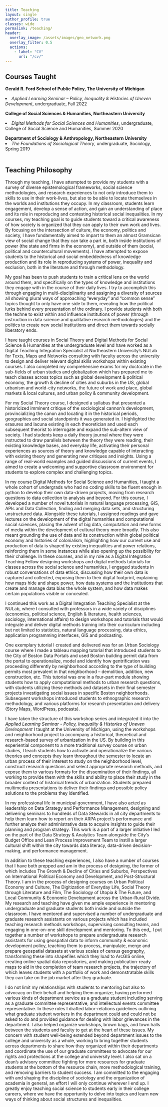 ```yaml
---
title: Teaching
layout: single
author_profile: true
classes: wide
permalink: /teaching/
header:
  overlay_image: /assets/images/geo_network.png
  overlay_filter: 0.5
  actions:
    - label: "CV"
      url: "/cv/"
---
```

<h2> Courses Taught </h2>
<p><strong>Gerald R. Ford School of Public Policy, The University of Michigan </strong>
  <li><em>Applied Learning Seminar – Policy, Inequality & Histories of Uneven Development</em>, undergraduate, Fall 2022</li></p>
<p><strong>College of Social Sciences & Humanities, Northeastern University</strong>
  <li><em>Digital Methods for Social Sciences and Humanities</em>, undergraduate, College of Social Science and Humanities, Summer 2020</li></p> 
<strong>Department of Sociology & Anthropology, Northeastern University</strong>
  <li><em>The Foundations of Sociological Theory</em>, undergraduate, Sociology, Spring 2019</li>
  
<br>
<h2> Teaching Philosophy </h2>
<p>Through my teaching, I have attempted to provide my students with a survey of diverse epistemological frameworks, social science methodologies, and research experiences to not only introduce them to skills to use in their work-lives, but also to be able to locate themselves in the worlds and institutions they occupy. In my classroom, students learn engagement, develop a sense of action, and gain an understanding of place and its role in reproducing and contesting historical social inequalities. In my courses, my teaching goal is to guide students toward a critical awareness of how society is organized that they can apply to their own work and lives. By focusing on the intersection of culture, the economy, politics and society, I have fundamentally aimed to impart to them an almost Gramsican view of social change that they can take a part in, both inside institutions of power (the state and firms in the economy), and outside of them (social, political and countercultural movements). I have attempted to expose students to the historical and social embeddedness of knowledge production and its role in reproducing systems of power, inequality and exclusion, both in the literature and through methodology.</p> 

<p>My goal has been to push students to train a critical lens on the world around them, and specifically on the types of knowledge and institutions they engage with in the course of their daily lives. I try to accomplish this through engaging in multi-disciplinarity and assigning a diversity of sources all showing plural ways of approaching “everyday” and “common sense” topics thought to only have one side to them, revealing how the political lurks behind every presentation of the ordinary. I provide students with both the techne to exist within and influence institutions of power (through instruction in data science and qualitative research methodologies) and the politics to create new social institutions and direct them towards socially liberatory ends.</p> 

<p>I have taught courses in Social Theory and Digital Methods for Social Science & Humanities at the undergraduate level and have worked as a Digital Teaching Integration Specialist at Northeastern University’s NULab for Texts, Maps and Networks consulting with faculty across the university to design and deliver relevant digital skills workshops within existing courses. I also completed my comprehensive exams for my doctorate in the sub-fields of urban studies and globalization which has prepared me to teach classes across topics such as global development & political economy, the growth & decline of cities and suburbs in the US, global urbanism and world-city networks, the future of work and place, global markets & local cultures, and urban policy & community development.</p>

<p>For my Social Theory course, I designed a syllabus that presented a historicized imminent critique of the sociological cannon’s development, provincializing the canon and locating it in the historical periods, geographies and social standpoints it was generated in. I highlighted the erasures and lacuna existing in each theoretician and used each subsequent theorist to interrogate and expand the sub-altern view of society. I had students keep a daily theory journal where they were instructed to draw parallels between the theory they were reading, their existing knowledge bases, and everyday life, activating their personal experiences as sources of theory and knowledge capable of interacting with existing theory and generating new critiques and insights. Using a range of real-world examples and guided discussions of current events, I aimed to create a welcoming and supportive classroom environment for students to explore complex and challenging topics.</p>  

<p>In my course Digital Methods for Social Science and Humanities, I taught a whole cohort of undergrads who had no coding skills to be fluent enough in python to develop their own data-driven projects, moving from research questions to data collection to analysis and beyond. For this course, I developed a number of novel tutorials in natural language processing, GIS, APIs and Data Collection, finding and merging data sets, and structuring unstructured data. Alongside these tutorials, I assigned readings and gave lectures on the development of the digital humanities and computational social sciences, placing the advent of big data, computation and new forms of media within the development of cultural theory more broadly. This also meant grounding the use of data and its construction within global political economy and histories of colonialism, highlighting how our current use and production of data is shaped by existing inequalities and power relations, reinforcing them in some instances while also opening up the possibility for their challenge. In these courses, and in my role as a Digital Integration Teaching Fellow designing workshops and digital methods tutorials for classes across the social science and humanities, I engaged students in robust conversations of data ethics, discussing how their own data is captured and collected, exposing them to their digital footprint, explaining how maps hide and shape power, how data systems and the institutions that create and manage data bias the whole system, and how data makes certain populations visible or concealed.</p>
  
<p>I continued this work as a Digital Integration Teaching Specialist at the NULab, where I consulted with professors in a wide variety of disciplines (economics, political science, English & literature, health sciences, sociology, international affairs) to design workshops and tutorials that would integrate and deliver digital methods training into their curriculum including but not limited to statistics, natural language processing, data ethics, application programming interfaces, GIS and podcasting.</p> 

<p>One exemplary tutorial I created and delivered was for an Urban Sociology course where I made a tableau mapping tutorial that introduced students to the City of Boston Data Portals and used Boston building permit data from the portal to operationalize, model and identify how gentrification was proceeding differently by neighborhood according to the type of building permits most prevalent in that neighborhood – demolition, addition, new construction, etc. This tutorial was one in a four-part module showing students how to apply computational methods to urban research questions, with students utilizing these methods and datasets in their final semester projects investigating social issues in specific Boston neighborhoods. Subsequent workshops introduced students to ethnographic research methodology, and various platforms for research presentation and delivery (Story Maps, WordPress, podcasts). </p>

<p>I have taken the structure of this workshop series and integrated it into the <em>Applied Learning Seminar - Policy, Inequality & Histories of Uneven Devleopment </em> I taught at the University of Michigan, using the workshops and neighborhood project to accompany a historical, theoretical and research-based survey of urbanization in the US. By building in this experiential component to a more traditional survey course on urban studies, I teach students how to activate and operationalize the various theories and concepts they learn throughout the semester to locate an urban process of their interest to study on the neighborhood level, construct research questions and select appropriate research methods, and expose them to various formats for the dissemination of their findings, all working to provide them with the skills and ability to place their study in the broader context of historical trends of urbanization. Students prepared multimedia presentations to deliver their findings and possible policy solutions to the problems they identified.</p>

<p>In my professional life in municipal government, I have also acted as leadership on Data Strategy and Performance Management, designing and delivering seminars to hundreds of Data Stewards in all city departments to help them learn how to report on their ARPA project’s performance and further analyze their administrative data to acquire insights to guide their planning and program strategy. This work is a part of a larger initiative I led on the part of the Data Strategy & Analytics Team alongside the City’s Budget Office and Lean Process Improvement Team to instill a larger cultural shift within the city towards data literacy, data-driven decision-making, and performance management.</p> 

<p>In addition to these teaching experiences, I also have a number of courses that I have both prepped and am in the process of designing, the former of which includes The Growth & Decline of Cities and Suburbs, Perspectives on International Political Economy and Development, and Post-Structural Theory. I am in the process of designing courses on Urban Political Economy and Culture, The Digitization of Everyday Life, Social Theory through Literature and Film, The Sociology of Utopia & The Future, and Local Community & Economic Development across the Urban-Rural Divide. My research and teaching have given me ample experience in mentoring undergraduate and graduate students both inside and outside the classroom. I have mentored and supervised a number of undergraduate and graduate research assistants on various projects which has included teaching research methods workshops, supervising consulting teams, and engaging in one-on-one skill development and mentoring. To this end,, I put together a number of workshops to prepare undergraduate research assistants for using geospatial data to inform community & economic development policy, teaching them to process, manipulate, merge and prepare geospatial datasets at various scales of census geography, transforming these into shapefiles which they load to ArcGIS online, creating online spatial data repositories, and making publication-ready maps to aid in the completion of team research projects, the trajectory of which leaves students with a portfolio of work and demonstratable skills they can take on the job market after they graduate.</p> 

<p>I do not limit my relationships with students to mentoring but also to advocacy on their behalf and helping them organize, having performed various kinds of department service as a graduate student including serving as a graduate committee representative, and intellectual events committee representative. In these roles I drafted labor-relations guidelines outlining what graduate student workers in the department could and could not be asked to do and provided guidance for dealing with labor grievances in the department. I also helped organize workshops, brown bags, and town halls between the students and faculty to get at the heart of these issues. My concern with student well-being extended beyond department issues to the college and university as a whole, working to bring together students across departments to share how they organized within their departments and coordinate the use of our graduate committees to advocate for our rights and protections at the college and university level. I also sat on a dean’s advisory committee fighting for more resources for graduate students at the bottom of the resource chain, more methodological training, and removing barriers to student success. I am committed to the engaging with and shaping the discipline of sociology and the organization of academia in general, an effort I will only continue wherever I end up. I greatly enjoy teaching social science to students early in their college careers, where we have the opportunity to delve into topics and learn new ways of thinking about social structures and inequalities.</p> 

